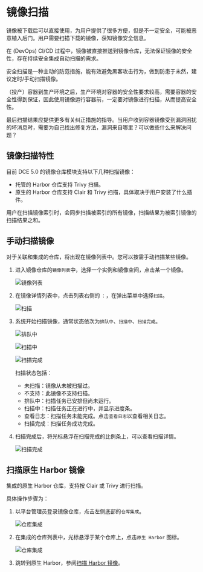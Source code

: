 # 镜像扫描

镜像被下载后可以直接使用，为用户提供了很多方便，但是不一定安全，可能被恶意植入后门。用户需要扫描下载的镜像，获知镜像安全信息。

在 (DevOps) CI/CD 过程中，镜像被直接推送到镜像仓库，无法保证镜像的安全性，存在持续安全集成自动扫描的需求。

安全扫描是一种主动的防范措施，能有效避免黑客攻击行为，做到防患于未然，建议定时/手动扫描镜像。

（投产）容器到生产环境之后，生产环境对容器的安全性要求较高，需要容器的安全性得到保证，因此使用镜像运行容器前，一定要对镜像进行扫描，从而提高安全性。

最后扫描结果应提供更多有关纠正措施的指导。当用户收到容器镜像受到漏洞困扰的坏消息时，需要为自己找出修复方法，漏洞来自哪里？可以做些什么来解决问题？

## 镜像扫描特性

目前 DCE 5.0 的镜像仓库模块支持以下几种扫描镜像：

- 托管的 Harbor 仓库支持 Trivy 扫描。
- 原生的 Harbor 仓库支持 Clair 和 Trivy 扫描，具体取决于用户安装了什么插件。

用户在扫描镜像索引时，会同步扫描被索引的所有镜像，扫描结果为被索引镜像的扫描结果之和。

## 手动扫描镜像

对于关联和集成的仓库，将出现在镜像列表中。您可以按需手动扫描某些镜像。

1. 进入镜像仓库的`镜像列表`中，选择一个实例和镜像空间，点击某一个镜像。

    ![镜像列表](https://docs.daocloud.io/daocloud-docs-images/docs/kangaroo/images/scan01.jpg)

2. 在镜像详情列表中，点击列表右侧的 `⋮`，在弹出菜单中选择`扫描`。

    ![扫描](https://docs.daocloud.io/daocloud-docs-images/docs/kangaroo/images/scan02.jpg)

3. 系统开始扫描镜像，通常状态依次为`排队中`、`扫描中`、`扫描完成`。

    ![排队中](https://docs.daocloud.io/daocloud-docs-images/docs/kangaroo/images/scan03.jpg)

    ![扫描中](https://docs.daocloud.io/daocloud-docs-images/docs/kangaroo/images/scan04.jpg)

    ![扫描完成](https://docs.daocloud.io/daocloud-docs-images/docs/kangaroo/images/scan05.jpg)

    扫描状态包括：

    - 未扫描：镜像从未被扫描过。
    - 不支持：此镜像不支持扫描。
    - 排队中：扫描任务已安排但尚未运行。
    - 扫描中：扫描任务正在进行中，并显示进度条。
    - 查看日志：扫描任务未能完成。点击`查看日志`以查看相关日志。
    - 扫描完成：扫描任务成功完成。

4. 扫描完成后，将光标悬浮在扫描完成的比例条上，可以查看扫描详情。

    ![扫描完成](https://docs.daocloud.io/daocloud-docs-images/docs/kangaroo/images/scan06.jpg)

## 扫描原生 Harbor 镜像

集成的原生 Harbor 仓库，支持按 Clair 或 Trivy 进行扫描。

具体操作步骤为：

1. 以平台管理员登录镜像仓库，点击左侧底部的`仓库集成`。

    ![仓库集成](https://docs.daocloud.io/daocloud-docs-images/docs/kangaroo/images/harbor01.jpg)

2. 在集成的仓库列表中，光标悬浮于某个仓库上，点击`原生 Harbor` 图标。

    ![仓库集成](https://docs.daocloud.io/daocloud-docs-images/docs/kangaroo/images/harbor02.jpg)

3. 跳转到原生 Harbor，参阅[扫描 Harbor 镜像](https://goharbor.io/docs/2.1.0/administration/vulnerability-scanning/scan-individual-artifact/)。
